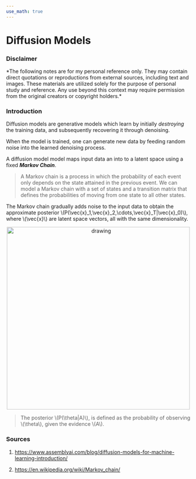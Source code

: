 ```yaml
---
use_math: true
---
```


<h1> Diffusion Models </h1>

<h3> Disclaimer </h3>
*The following notes are for my personal reference only. They may contain direct quotations or reproductions from external sources, including text and images. These materials are utilized solely for the purpose of personal study and reference. Any use beyond this context may require permission from the original creators or copyright holders.*

<h3> Introduction </h3>

Diffusion models are generative models which learn by initially *destroying* the training data, and subsequently recovering it through denoising.

When the model is trained, one can generate new data by feeding random noise into the learned denoising process.

A diffusion model model maps input data an into to a latent space using a fixed ***Markov Chain***.

> A Markov chain is a process in which the probability of each event only depends on the state attained in the previous event. We can model a Markov chain with a set of states and a transition matrix that defines the probabilities of moving from one state to all other states.

The Markov chain gradually adds noise to the input data to obtain the approximate posterior \\(P(\vec{x}_1,\vec{x}_2,\cdots,\vec{x}_T\|\vec{x}_0)\\), where \\(\vec{x}\\) are latent space vectors, all with the same dimensionality.

<p align="center">
<img src="https://paulxu.me/notes/machine_learning/subpages/diffusion_model/diffusion_forward.jpeg" alt="drawing" width="500"/>
</p>

> The posterior \\(P(\theta\|A)\\), is defined as the probability of observing \\(\theta\\), given the evidence \\(A\\).

<h3> Sources </h3>

1. <https://www.assemblyai.com/blog/diffusion-models-for-machine-learning-introduction/>

2. <https://en.wikipedia.org/wiki/Markov_chain/>